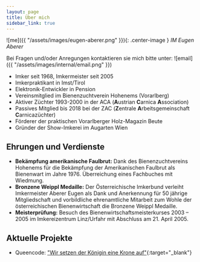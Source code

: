 ```yaml
---
layout: page
title: Über mich
sidebar_link: true
---
```


![me]({{ "/assets/images/eugen-aberer.png" }}){: .center-image }
*IM Eugen Aberer*

Bei Fragen und/oder Anregungen kontaktieren sie mich bitte unter:
![email]({{ "/assets/images/internal/email.png" }})

- Imker seit 1968, Imkermeister seit 2005
- Imkerpraktikant in Imst/Tirol
- Elektronik-Entwickler in Pension
- Vereinsmitglied im Bienenzuchtverein Hohenems (Vorarlberg)
- Aktiver Züchter 1993-2000 in der ACA (**A**ustrian **C**arnica **A**ssociation)
- Passives Mitglied bis 2018 bei der ZAC (**Z**entrale **A**rbeitsgemeinschaft **C**arnicazüchter)
- Förderer der praktischen Vorarlberger Holz-Magazin Beute
- Gründer der Show-Imkerei im Augarten Wien

## Ehrungen und Verdienste
- **Bekämpfung amerikanische Faulbrut:** Dank des Bienenzuchtvereins Hohenems für die Bekämpfung der Amerikanischen Faulbrut als Bienenwart im Jahre 1976. Überreichung eines Fachbuches mit Wiedmung.
- **Bronzene Weippl Medaille:** Der Österreichische Imkerbund verleiht Imkermeister Aberer Eugen als Dank und Anerkennung für 50 jährige Mitgliedschaft und vorbildliche ehrenamtliche Mitarbeit zum Wohle der österreichischen Bienenwirtschaft die Bronzene Weippl Medaille.
- **Meisterprüfung:** Besuch des Bienenwirtschaftsmeisterkurses 2003 – 2005 im Imkereizentrum Linz/Urfahr mit Abschluss am 21. April 2005.

## Aktuelle Projekte

- Queencode: 
["Wir setzen der Königin eine Krone auf"](https://www.biene-oesterreich.at/queen-code-wir-setzen-der-koenigin-eine-krone-auf+2500+1136954){:target="_blank"}